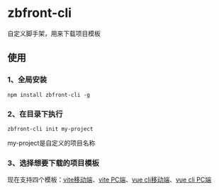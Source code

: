 # zbfront-cli

自定义脚手架，用来下载项目模板

## 使用

### 1、全局安装

```npm
npm install zbfront-cli -g
```

### 2、在目录下执行

```npm
zbfront-cli init my-project
```

my-project是自定义的项目名称

### 3、选择想要下载的项目模板

现在支持四个模板：[vite移动端](https://github.com/zhaobao1830/vite-mobile-zb)、[vite PC端](https://github.com/zhaobao1830/vite-pc-zb)、[vue cli移动端](https://github.com/zhaobao1830/vue-cli-mobile-zb)、[vue cli PC端](https://github.com/zhaobao1830/vue-cli-pc-zb)

